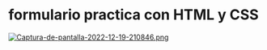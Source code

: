 # formulario practica con HTML y CSS


[![Captura-de-pantalla-2022-12-19-210846.png](https://i.postimg.cc/tgTCYmrT/Captura-de-pantalla-2022-12-19-210846.png)](https://postimg.cc/fVGhP5Qn)
